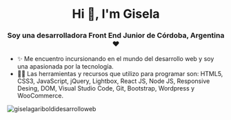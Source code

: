 <h1 align="center">Hi 👋, I'm Gisela</h1>
<h3 align="center">Soy una desarrolladora Front End Junior de Córdoba, Argentina ❤️</h3>

- ✨ Me encuentro incursionando en el mundo del desarrollo web y soy una apasionada por la tecnología.
- 👨‍💻 Las herramientas y recursos que utilizo para programar son: HTML5, CSS3, JavaScript, jQuery, Lightbox, React JS, Node JS, Responsive Desing, DOM, Visual Studio Code, Git, Bootstrap, Wordpress y WooCommerce.

![giselagariboldidesarrolloweb](https://user-images.githubusercontent.com/82735807/153033725-e2cb9219-3999-410a-8eb1-44a68fce30e1.png)

<!---
gisela-gariboldi/gisela-gariboldi is a ✨ special ✨ repository because its `README.md` (this file) appears on your GitHub profile.
You can click the Preview link to take a look at your changes.
--->
